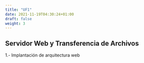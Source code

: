 ```yaml
---
title: "UF1"
date: 2021-11-19T04:30:24+01:00
draft: false
weight: 3
---
```


## Servidor Web y Transferencia de Archivos


1.- Implantación de arquitectura web